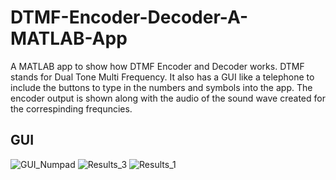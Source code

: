 # DTMF-Encoder-Decoder-A-MATLAB-App
A MATLAB app to show how DTMF Encoder and Decoder works.
DTMF stands for Dual Tone Multi Frequency.
It also has a GUI like a telephone to include the buttons to type in the numbers and symbols into the app. 
The encoder output is shown along with the audio of the sound wave created for the correspinding frequncies. 

## GUI
![GUI_Numpad](https://user-images.githubusercontent.com/60934133/125198180-7c0e4a00-e27e-11eb-92c2-1012476cb7d4.PNG)
![Results_3](https://user-images.githubusercontent.com/60934133/125198213-9b0cdc00-e27e-11eb-9be1-4d422555ef74.PNG)
![Results_1](https://user-images.githubusercontent.com/60934133/125198206-8fb9b080-e27e-11eb-98a8-6fd4ef760a15.PNG)

